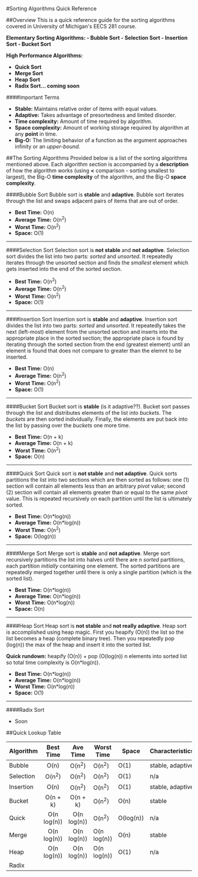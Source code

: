 #Sorting Algorithms Quick Reference

##Overview
This is a quick reference guide for the sorting algorithms covered in University of Michigan's EECS 281 course.

<strong>
Elementary Sorting Algorithms:
- Bubble Sort
- Selection Sort
- Insertion Sort
- Bucket Sort

High Performance Algorithms:
- Quick Sort
- Merge Sort
- Heap Sort
- Radix Sort... coming soon
</strong>

####Important Terms
- **Stable:** Maintains relative order of items with equal values.
- **Adaptive:** Takes advantage of presortedness and limited disorder.
- **Time complexity:** Amount of time required by algorithm.
- **Space complexity:** Amount of working storage required by algorithm at any **point** in time.
- **Big-O:** The limiting behavior of a function as the argument approaches infinity or an *upper-bound*.

##The Sorting Algorithms
Provided below is a list of the sorting algorithms mentioned above. Each algorithm section is accompanied by a **description** of how the algorithm works (using **<** comparison - sorting smallest to largest), the Big-O **time complexity** of the algorithm, and the Big-O **space complexity**.


####Bubble Sort
 Bubble sort is **stable** and **adaptive**. Bubble sort iterates through the list and swaps adjacent pairs of items that are out of order.
- **Best Time:** O(n)
- **Average Time:** O(n<sup>2</sup>)
- **Worst Time:** O(n<sup>2</sup>)
- **Space:** O(1)

---

####Selection Sort
Selection sort is **not stable** and **not adaptive**. Selection sort divides the list into two parts: *sorted* and *unsorted*. It repeatedly iterates through the unsorted section and finds the *smallest* element which gets inserted into the end of the sorted section. 
- **Best Time:** O(n<sup>2</sup>)
- **Average Time:** O(n<sup>2</sup>)
- **Worst Time:** O(n<sup>2</sup>)
- **Space:** O(1)

---

####Insertion Sort
Insertion sort is **stable** and **adaptive**. Insertion sort divides the list into two parts: *sorted* and *unsorted*. It repeatedly takes the next (left-most) element from the unsorted section and inserts into the appropriate place in the sorted section; the appropriate place is found by iterating through the sorted section from the end (greatest element) until an element is found that does not compare to greater than the elemnt to be inserted.
- **Best Time:** O(n)
- **Average Time:** O(n<sup>2</sup>)
- **Worst Time:** O(n<sup>2</sup>)
- **Space:** O(1)

---

####Bucket Sort
Bucket sort is **stable** (is it adaptive??). Bucket sort passes through the list and distributes elements of the list into *buckets*. The *buckets* are then sorted individually. Finally, the elements are put back into the list by passing over the *buckets* one more time.
- **Best Time:** O(n + k)
- **Average Time:** O(n + k)
- **Worst Time:** O(n<sup>2</sup>)
- **Space:** O(n)

---

####Quick Sort
Quick sort is **not stable** and **not adaptive**. Quick sorts partitions the list into two sections which are then sorted as follows: one (1) section will contain all elements less than an arbitrary *pivot* value; second (2) section will contain all elements greater than or equal to the same *pivot* value. This is repeated recursively on each partition until the list is ultimately sorted.
- **Best Time:** O(n\*log(n))
- **Average Time:** O(n\*log(n))
- **Worst Time:** O(n<sup>2</sup>)
- **Space:** O(log(n))

---

####Merge Sort
Merge sort is **stable** and **not adaptive**. Merge sort recursively partitions the list into halves until there are n *sorted* partitions, each partition *initially* containing one element. The sorted partitions are repeatedly merged together until there is only a single partition (which is the sorted list).
- **Best Time:** O(n\*log(n))
- **Average Time:** O(n\*log(n))
- **Worst Time:** O(n\*log(n))
- **Space:** O(n)

---

####Heap Sort
Heap sort is **not stable** and **not really adaptive**. Heap sort is accomplished using heap magic. First you heapify (O(n)) the list so the list becomes a heap (complete binary tree). Then you repeatedly pop (log(n)) the max of the heap and insert it into the sorted list.

**Quick rundown:** heapify (O(n)) + pop (O(log(n)) n elements into sorted list so total time complexity is O(n\*log(n)).
- **Best Time:** O(n\*log(n))
- **Average Time:** O(n\*log(n))
- **Worst Time:** O(n\*log(n))
- **Space:** O(1)

---

####Radix Sort
 - Soon


##Quick Lookup Table

| Algorithm  |     Best Time    |     Ave Time     | Worst Time       | Space     | Characteristics  |
|------------|:----------------:|:----------------:|------------------|-----------|------------------|
| Bubble     |       O(n)       | O(n<sup>2</sup>) | O(n<sup>2</sup>) |    O(1)   | stable, adaptive |
| Selection  | O(n<sup>2</sup>) | O(n<sup>2</sup>) | O(n<sup>2</sup>) |    O(1)   |        n/a       |
| Insertion  |       O(n)       | O(n<sup>2</sup>) | O(n<sup>2</sup>) |    O(1)   | stable, adaptive |
| Bucket     |     O(n + k)     |     O(n + k)     | O(n<sup>2</sup>) |    O(n)   |      stable      |
| Quick      |    O(n log(n))   |    O(n log(n))   | O(n<sup>2</sup>) | O(log(n)) |        n/a       |
| Merge      |    O(n log(n))   |    O(n log(n))   |    O(n log(n))   |    O(n)   |      stable      |
| Heap       |    O(n log(n))   |    O(n log(n))   |    O(n log(n))   |    O(1)   |        n/a       |
| Radix      |                  |                  |                  |           |                  |
